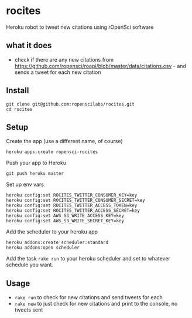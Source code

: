 rocites
==========

Heroku robot to tweet new citations using rOpenSci software

## what it does

* check if there are any new citations from <https://github.com/ropensci/roapi/blob/master/data/citations.csv> - and sends a tweet for each new citation

## Install

```
git clone git@github.com:ropenscilabs/rocites.git
cd rocites
```

## Setup

Create the app (use a different name, of course)

```
heroku apps:create ropensci-rocites
```

Push your app to Heroku

```
git push heroku master
```

Set up env vars

```
heroku config:set ROCITES_TWITTER_CONSUMER_KEY=key
heroku config:set ROCITES_TWITTER_CONSUMER_SECRET=key
heroku config:set ROCITES_TWITTER_ACCESS_TOKEN=key
heroku config:set ROCITES_TWITTER_ACCESS_SECRET=key
heroku config:set AWS_S3_WRITE_ACCESS_KEY=key
heroku config:set AWS_S3_WRITE_SECRET_KEY=key
```

Add the scheduler to your heroku app

```
heroku addons:create scheduler:standard
heroku addons:open scheduler
```

Add the task ```rake run``` to your heroku scheduler and set to whatever schedule you want.


## Usage

- `rake run` to check for new citations and send tweets for each
- `rake new` to just check for new citations and print to the console, no tweets sent


